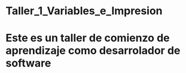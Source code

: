 # Taller_1_Variables_e_Impresion
# Este es un taller de comienzo de aprendizaje como desarrolador de software

